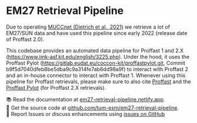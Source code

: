 # EM27 Retrieval Pipeline

Due to operating [MUCCnet (Dietrich et al., 2021)](https://doi.org/10.5194/amt-14-1111-2021) we retrieve a lot of EM27/SUN data and have used this pipeline since early 2022 (release date of Proffast 2.0).

This codebase provides an automated data pipeline for Proffast 1 and 2.X (https://www.imk-asf.kit.edu/english/3225.php). Under the hood, it uses the Proffast Pylot (https://gitlab.eudat.eu/coccon-kit/proffastpylot.git, Commit b9f5d7040dfeb8be5dba9c9a314fe7ab6dd98a9f) to interact with Proffast 2 and an in-house connector to interact with Proffast 1. Whenever using this pipeline for Proffast retrievals, please make sure to also cite [Proffast](https://www.imk-asf.kit.edu/english/3225.php) and the [Proffast Pylot](https://gitlab.eudat.eu/coccon-kit/proffastpylot) (for Proffast 2.X retrievals).

📚 Read the documentation at [em27-retrieval-pipeline.netlify.app](https://em27-retrieval-pipeline.netlify.app).<br/>
💾 Get the source code at [github.com/tum-esm/em27-retrieval-pipeline](https://github.com/tum-esm/em27-retrieval-pipeline).<br/>
🐝 Report Issues or discuss enhancements using [issues on GitHub](https://github.com/tum-esm/em27-retrieval-pipeline/issues)
